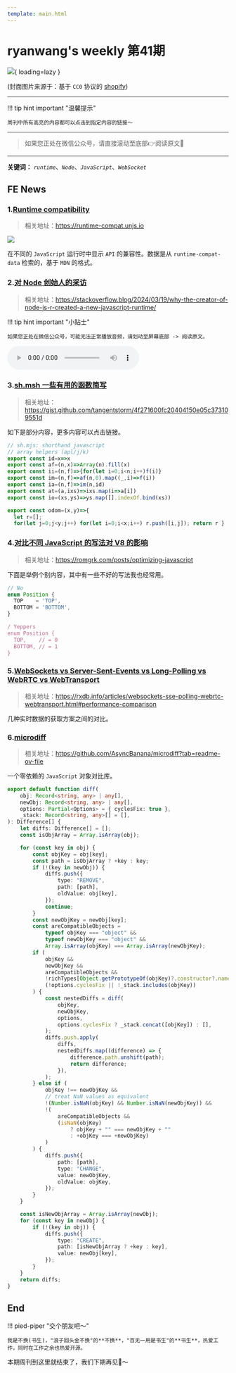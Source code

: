 ```yaml
---
template: main.html
---
```


# ryanwang's weekly 第41期

![](https://bigdreamerblog.oss-cn-beijing.aliyuncs.com/nextBlog/i1WQju.png?x-oss-process=image/auto-orient,1/interlace,1/quality,q_90/format,webp){ loading=lazy }


(封面图片来源于：基于 `CC0` 协议的 [shopify](https://www.shopify.com/stock-photos/photos/catching-a-white-crane-in-flight))

------

!!! tip hint important "温馨提示"

    周刊中所有高亮的内容都可以点击到指定内容的链接～

---
> 如果您正处在微信公众号，请直接滚动至底部👉阅读原文🫶

---

**关键词：** *`runtime`*、*`Node`*、*`JavaScript`*、*`WebSocket`*

## FE News

### 1.[Runtime compatibility](https://runtime-compat.unjs.io/)
> 相关地址：https://runtime-compat.unjs.io

![](https://bigdreamerblog.oss-cn-beijing.aliyuncs.com/nextBlog/zZbLBZ.png)

在不同的 `JavaScript` 运行时中显示 `API` 的兼容性。数据是从 `runtime-compat-data` 检索的，基于 `MDN` 的格式。


### 2.[对 Node 创始人的采访](https://stackoverflow.blog/2024/03/19/why-the-creator-of-node-js-r-created-a-new-javascript-runtime/)
> 相关地址：https://stackoverflow.blog/2024/03/19/why-the-creator-of-node-js-r-created-a-new-javascript-runtime/

!!! tip hint important "小贴士"

    如果您正处在微信公众号，可能无法正常播放音频，请划动至屏幕底部 -> 阅读原文。

<audio controls src="https://injector.simplecastaudio.com/6fa1d34c-502b-4abf-bd82-483804006e0b/episodes/c05979b9-8406-4d1b-bbbc-535659624ce9/audio/128/default.mp3"></audio>

### 3.[sh.msh 一些有用的函数简写](https://gist.github.com/tangentstorm/4f271600fc20404150e05c373109551d)
> 相关地址：https://gist.github.com/tangentstorm/4f271600fc20404150e05c373109551d

如下是部分内容，更多内容可以点击链接。

```javascript
// sh.mjs: shorthand javascript
// array helpers (apl/j/k)
export const id=x=>x
export const af=(n,x)=>Array(n).fill(x)
export const ii=(n,f)=>{for(let i=0;i<n;i++)f(i)}
export const im=(n,f)=>af(n,0).map((_,i)=>f(i))
export const ia=(n,f)=>im(n,id)
export const at=(a,ixs)=>ixs.map(i=>a[i])
export const io=(xs,ys)=>ys.map([].indexOf.bind(xs))

export const odom=(x,y)=>{
  let r=[];
  for(let j=0;j<y;j++) for(let i=0;i<x;i++) r.push([i,j]); return r }

```

### 4.[对比不同 JavaScript 的写法对 V8 的影响](https://romgrk.com/posts/optimizing-javascript)
> 相关地址：https://romgrk.com/posts/optimizing-javascript

下面是举例个别内容，其中有一些不好的写法我也经常用。

```javascript
// No
enum Position {
  TOP    = 'TOP',
  BOTTOM = 'BOTTOM',
}
```

```typescript
/ Yeppers
enum Position {
  TOP,    // = 0
  BOTTOM, // = 1
}
```

### 5.[WebSockets vs Server-Sent-Events vs Long-Polling vs WebRTC vs WebTransport](https://rxdb.info/articles/websockets-sse-polling-webrtc-webtransport.html#performance-comparison)
> 相关地址：https://rxdb.info/articles/websockets-sse-polling-webrtc-webtransport.html#performance-comparison

几种实时数据的获取方案之间的对比。

### 6.[microdiff](https://github.com/AsyncBanana/microdiff/blob/master/index.ts)
> 相关地址：https://github.com/AsyncBanana/microdiff?tab=readme-ov-file

一个零依赖的 `JavaScript` 对象对比库。

```typescript
export default function diff(
    obj: Record<string, any> | any[],
    newObj: Record<string, any> | any[],
    options: Partial<Options> = { cyclesFix: true },
    _stack: Record<string, any>[] = [],
): Difference[] {
    let diffs: Difference[] = [];
    const isObjArray = Array.isArray(obj);

    for (const key in obj) {
        const objKey = obj[key];
        const path = isObjArray ? +key : key;
        if (!(key in newObj)) {
            diffs.push({
                type: "REMOVE",
                path: [path],
                oldValue: obj[key],
            });
            continue;
        }
        const newObjKey = newObj[key];
        const areCompatibleObjects =
            typeof objKey === "object" &&
            typeof newObjKey === "object" &&
            Array.isArray(objKey) === Array.isArray(newObjKey);
        if (
            objKey &&
            newObjKey &&
            areCompatibleObjects &&
            !richTypes[Object.getPrototypeOf(objKey)?.constructor?.name] &&
            (!options.cyclesFix || !_stack.includes(objKey))
        ) {
            const nestedDiffs = diff(
                objKey,
                newObjKey,
                options,
                options.cyclesFix ? _stack.concat([objKey]) : [],
            );
            diffs.push.apply(
                diffs,
                nestedDiffs.map((difference) => {
                    difference.path.unshift(path);
                    return difference;
                }),
            );
        } else if (
            objKey !== newObjKey &&
            // treat NaN values as equivalent
            !(Number.isNaN(objKey) && Number.isNaN(newObjKey)) &&
            !(
                areCompatibleObjects &&
                (isNaN(objKey)
                    ? objKey + "" === newObjKey + ""
                    : +objKey === +newObjKey)
            )
        ) {
            diffs.push({
                path: [path],
                type: "CHANGE",
                value: newObjKey,
                oldValue: objKey,
            });
        }
    }

    const isNewObjArray = Array.isArray(newObj);
    for (const key in newObj) {
        if (!(key in obj)) {
            diffs.push({
                type: "CREATE",
                path: [isNewObjArray ? +key : key],
                value: newObj[key],
            });
        }
    }
    return diffs;
}
```

## End

!!! pied-piper "交个朋友吧～"

    我是不换(书生)，"浪子回头金不换"的**不换**，"百无一用是书生"的**书生**，热爱工作，同时在工作之余也热爱开源。

本期周刊到这里就结束了，我们下期再见👋～
